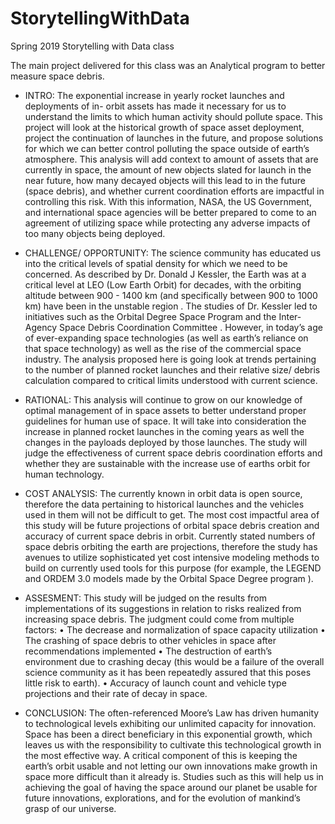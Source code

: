 # StorytellingWithData
Spring 2019 Storytelling with Data class

The main project delivered for this class was an Analytical program to better measure space debris.

+ INTRO: 
The exponential increase in yearly rocket launches and deployments of in- orbit assets has made it necessary for us to understand the limits to which human activity should pollute space. This project will look at the historical growth of space asset deployment, project the continuation of launches in the future, and propose solutions for which we can better control polluting the space outside of earth’s atmosphere. This analysis will add context to amount of assets that are currently in space, the amount of new objects slated for launch in the near future, how many decayed objects will this lead to in the future (space debris), and whether current coordination efforts are impactful in controlling this risk. With this information, NASA, the US Government, and international space agencies will be better prepared to come to an agreement of utilizing space while protecting any adverse impacts of too many objects being deployed.
 
+ CHALLENGE/ OPPORTUNITY: 
The science community has educated us into the critical levels of spatial density for which we need to be concerned. As described by Dr. Donald J Kessler, the Earth was at a critical level at LEO (Low Earth Orbit) for decades, with the orbiting altitude between 900 - 1400 km (and specifically between 900 to 1000 km) have been in the unstable region . The studies of Dr. Kessler led to initiatives such as the Orbital Degree Space Program  and the Inter- Agency Space Debris Coordination Committee . However, in today’s age of ever-expanding space technologies (as well as earth’s reliance on that space technology) as well as the rise of the commercial space industry. The analysis proposed here is going look at trends pertaining to the number of planned rocket launches and their relative size/ debris calculation compared to critical limits understood with current science. 
 
+ RATIONAL: 
This analysis will continue to grow on our knowledge of optimal management of in space assets to better understand proper guidelines for human use of space. It will take into consideration the increase in planned rocket launches in the coming years as well the changes in the payloads deployed by those launches. The study will judge the effectiveness of current space debris coordination efforts and whether they are sustainable with the increase use of earths orbit for human technology. 
 
+ COST ANALYSIS: 
The currently known in orbit data is open source, therefore the data pertaining to historical launches and the vehicles used in them will not be difficult to get. The most cost impactful area of this study will be future projections of orbital space debris creation and accuracy of current space debris in orbit. Currently stated numbers of space debris orbiting the earth are projections, therefore the study has avenues to utilize sophisticated yet cost intensive modeling methods to build on currently used tools for this purpose (for example, the LEGEND and ORDEM 3.0 models made by the Orbital Space Degree program ).  
 
+ ASSESMENT: 
This study will be judged on the results from implementations of its suggestions in relation to risks realized from increasing space debris. The judgment could come from multiple factors:
•	The decrease and normalization of space capacity utilization
•	The crashing of space debris to other vehicles in space after recommendations implemented
•	The destruction of earth’s environment due to crashing decay (this would be a failure of the overall science community as it has been repeatedly assured that this poses little risk to earth).
•	Accuracy of launch count and vehicle type projections and their rate of decay in space.  
 
+ CONCLUSION: 
The often-referenced Moore’s Law has driven humanity to technological levels exhibiting our unlimited capacity for innovation. Space has been a direct beneficiary in this exponential growth, which leaves us with the responsibility to cultivate this technological growth in the most effective way. A critical component of this is keeping the earth’s orbit usable and not letting our own innovations make growth in space more difficult than it already is. Studies such as this will help us in achieving the goal of having the space around our planet be usable for future innovations, explorations, and for the evolution of mankind’s grasp of our universe. 

